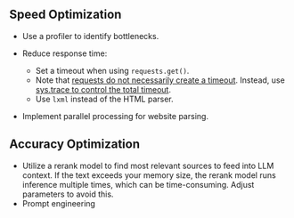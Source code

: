 ## Speed Optimization

- Use a profiler to identify bottlenecks.
- Reduce response time:
  - Set a timeout when using `requests.get()`.
  - Note that [requests do not necessarily create a timeout](https://github.com/psf/requests/issues/3099). Instead, use [sys.trace to control the total timeout](https://stackoverflow.com/questions/21965484/timeout-for-python-requests-get-entire-response).
  - Use `lxml` instead of the HTML parser.

- Implement parallel processing for website parsing.

## Accuracy Optimization

- Utilize a rerank model to find most relevant sources to feed into LLM context. If the text exceeds your memory size, the rerank model runs inference multiple times, which can be time-consuming. Adjust parameters to avoid this.
- Prompt engineering
